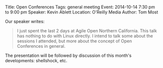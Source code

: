 Title: Open Conferences
Tags: general meeting
Event: 2014-10-14 7:30 pm to 9:00 pm
Speaker: Kevin Ablett
Location: O'Reilly Media
Author: Tom Most

Our speaker writes:

> I just spent the last 2 days at Agile Open Northern California.
> This talk has nothing to do with Linux directly.
> I intend to talk some about the sessions I attended, but more about the concept of Open Conferences in general.

The presentation will be followed by discussion of this month's developments: shellshock, etc.

